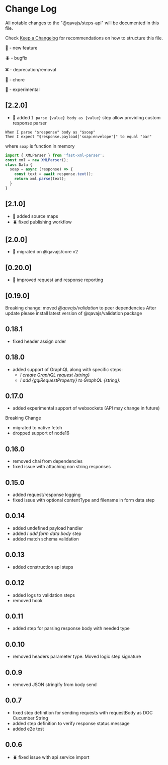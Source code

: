 # Change Log

All notable changes to the "@qavajs/steps-api" will be documented in this file.

Check [Keep a Changelog](http://keepachangelog.com/) for recommendations on how to structure this file.

:rocket: - new feature

:beetle: - bugfix

:x: - deprecation/removal

:pencil: - chore 

:microscope: - experimental

## [2.2.0]
- :rocket: added `I parse {value} body as {value}` step allow providing custom response parser
```gherkin
When I parse "$response" body as "$soap"
Then I expect "$response.payload['soap:envelope']" to equal "bar"
```
where `soap` is function in memory
```typescript
import { XMLParser } from 'fast-xml-parser';
const xml = new XMLParser();
class Data {
  soap = async (response) => {
    const text = await response.text();
    return xml.parse(text);
  }
}
```

## [2.1.0]
- :rocket: added source maps
- :beetle: fixed publishing workflow

## [2.0.0]
- :rocket: migrated on @qavajs/core v2

## [0.20.0]
- :rocket: improved request and response reporting

## [0.19.0]
Breaking change: moved _@qavajs/validation_ to peer dependencies
After update please install latest version of @qavajs/validation package

## 0.18.1
- fixed header assign order

## 0.18.0
- added support of GraphQL along with specific steps:
  - _I create GraphQL request {string}_
  - _I add {gqlRequestProperty} to GraphQL {string}:_

## 0.17.0
- added experimental support of websockets (API may change in future)

Breaking Change
- migrated to native fetch
- dropped support of node16

## 0.16.0
- removed chai from dependencies
- fixed issue with attaching non string responses

## 0.15.0
- added request/response logging
- fixed issue with optional contentType and filename in form data step

## 0.0.14
- added undefined payload handler
- added _I add form data body_ step
- added match schema validation
  
## 0.0.13
- added construction api steps

## 0.0.12
- added logs to validation steps
- removed hook

## 0.0.11
- added step for parsing response body with needed type

## 0.0.10
- removed headers parameter type. Moved logic step signature

## 0.0.9
- removed JSON stringify from body send

## 0.0.7
- fixed step definition for sending requests with requestBody as DOC Cucumber String 
- added step definition to verify response status message
- added e2e test

## 0.0.6
- :beetle: fixed issue with api service import
